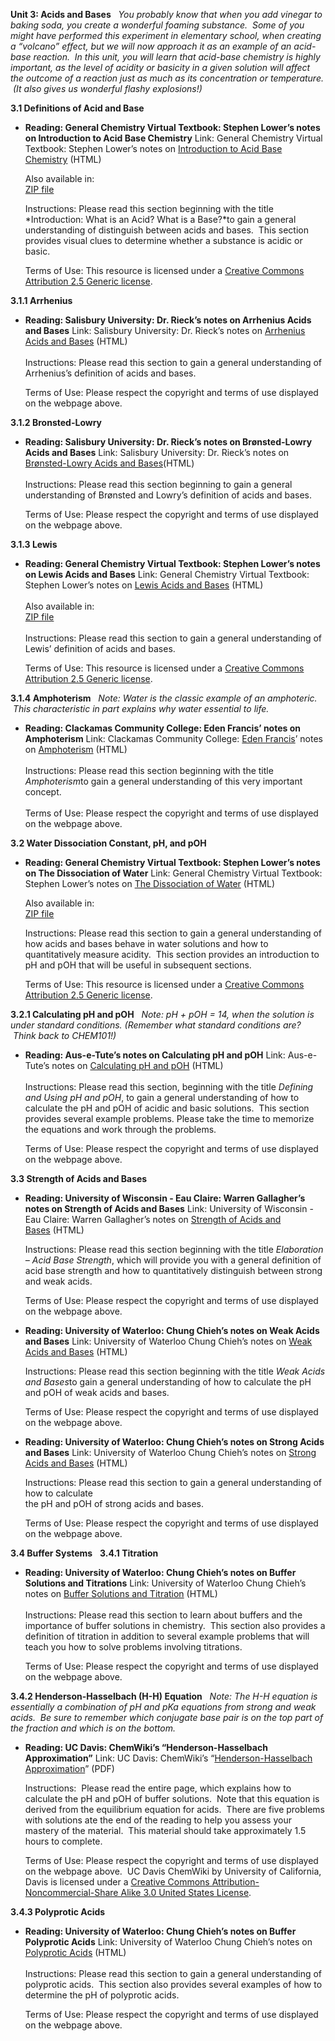 **Unit 3: Acids and Bases** <span id="3"></span> 
*You probably know that when you add vinegar to baking soda, you create
a wonderful foaming substance.  Some of you might have performed this
experiment in elementary school, when creating a “volcano” effect, but
we will now approach it as an example of an acid-base reaction.  In this
unit, you will learn that acid-base chemistry is highly important, as
the level of acidity or basicity in a given solution will affect the
outcome of a reaction just as much as its concentration or temperature.
 (It also gives us wonderful flashy explosions!)*

**3.1 Definitions of Acid and Base** <span id="3.1"></span> 
-   **Reading: General Chemistry Virtual Textbook: Stephen Lower’s notes
    on Introduction to Acid Base Chemistry**
    Link: General Chemistry Virtual Textbook: Stephen Lower’s notes on
    [Introduction to Acid Base
    Chemistry](http://resources.saylor.org.s3.amazonaws.com/CHEM/CHEM102/CHEM102-3.1-Acid-baseIntroduction-CCBYNCSA_files/CHEM102-3.1-Acid-baseIntroduction-CCBYNCSA.html) (HTML)  
      
     Also available in:  
     [ZIP file](http://www.chem1.com/acad/webtext/download.html)  
      
     Instructions: Please read this section beginning with the title
    *Introduction: What is an Acid? What is a Base?*to gain a general
    understanding of distinguish between acids and bases.  This section
    provides visual clues to determine whether a substance is acidic or
    basic.  
      
     Terms of Use: This resource is licensed under a [Creative Commons
    Attribution 2.5 Generic
    license](http://creativecommons.org/licenses/by/2.5/).

**3.1.1 Arrhenius** <span id="3.1.1"></span> 
-   **Reading: Salisbury University: Dr. Rieck’s notes on Arrhenius
    Acids and Bases**
    Link: Salisbury University: Dr. Rieck’s notes on [Arrhenius Acids
    and
    Bases](http://facultyfp.salisbury.edu/dfrieck/htdocs/212/rev/acidbase/arrhenius.htm) (HTML)  
        
     Instructions: Please read this section to gain a general
    understanding of Arrhenius’s definition of acids and bases.    
      
     Terms of Use: Please respect the copyright and terms of use
    displayed on the webpage above.

**3.1.2 Bronsted-Lowry** <span id="3.1.2"></span> 
-   **Reading: Salisbury University: Dr. Rieck’s notes on Brønsted-Lowry
    Acids and Bases**
    Link: Salisbury University: Dr. Rieck’s notes on [Brønsted-Lowry
    Acids and
    Bases](http://facultyfp.salisbury.edu/dfrieck/htdocs/212/rev/acidbase/Bronst.htm)(HTML)  
        
     Instructions: Please read this section beginning to gain a general
    understanding of Brønsted and Lowry’s definition of acids and
    bases.  
      
     Terms of Use: Please respect the copyright and terms of use
    displayed on the webpage above.

**3.1.3 Lewis** <span id="3.1.3"></span> 
-   **Reading: General Chemistry Virtual Textbook: Stephen Lower’s notes
    on Lewis Acids and Bases**
    Link: General Chemistry Virtual Textbook: Stephen Lower’s notes on
    [Lewis Acids and
    Bases](http://resources.saylor.org.s3.amazonaws.com/CHEM/CHEM102/CHEM102-3.1.3-Lewisacidsandbases-CCBYNCSA_files/CHEM102-3.1.3-Lewisacidsandbases-CCBYNCSA.html) (HTML)  
        
     Also available in:  
     [ZIP file](http://www.chem1.com/acad/webtext/download.html)  
        
     Instructions: Please read this section to gain a general
    understanding of Lewis’ definition of acids and bases.  
      
     Terms of Use: This resource is licensed under a [Creative Commons
    Attribution 2.5 Generic
    license](http://creativecommons.org/licenses/by/2.5/).

**3.1.4 Amphoterism** <span id="3.1.4"></span> 
*Note: Water is the classic example of an amphoteric.  This
characteristic in part explains why water essential to life.*

-   **Reading: Clackamas Community College: Eden Francis’ notes on
    Amphoterism**
    Link: Clackamas Community College: [Eden
    Francis](/cdn-cgi/l/email-protection#ff9a9b9a9199bf9c939e9c949e929e8cd19a9b8ac08c8a9d959a9c8bc2bcb7dacdcfcecfcadacdcf90919396919a)’
    notes on
    [Amphoterism](http://dl.clackamas.cc.or.us/ch105-04/amphoter.htm) (HTML)  
        
     Instructions: Please read this section beginning with the title
    *Amphoterism*to gain a general understanding of this very important
    concept.  
        
     Terms of Use: Please respect the copyright and terms of use
    displayed on the webpage above.

**3.2 Water Dissociation Constant, pH, and pOH** <span id="3.2"></span> 
-   **Reading: General Chemistry Virtual Textbook: Stephen Lower’s notes
    on The Dissociation of Water**
    Link: General Chemistry Virtual Textbook: Stephen Lower’s notes on
    [The Dissociation of
    Water](http://resources.saylor.org.s3.amazonaws.com/CHEM/CHEM102/CHEM102-3.2-pHandtitration-CCBYNCSA_files/CHEM102-3.2-pHandtitration-CCBYNCSA.html) (HTML)  
      
     Also available in:  
     [ZIP file](http://www.chem1.com/acad/webtext/download.html)  
      
     Instructions: Please read this section to gain a general
    understanding of how acids and bases behave in water solutions and
    how to quantitatively measure acidity.  This section provides an
    introduction to pH and pOH that will be useful in subsequent
    sections.  
      
     Terms of Use: This resource is licensed under a [Creative Commons
    Attribution 2.5 Generic
    license](http://creativecommons.org/licenses/by/2.5/).

**3.2.1 Calculating pH and pOH** <span id="3.2.1"></span> 
*Note: pH + pOH = 14, when the solution is under standard conditions.
(Remember what standard conditions are?  Think back to CHEM101!)*

-   **Reading: Aus-e-Tute’s notes on Calculating pH and pOH**
    Link: Aus-e-Tute’s notes on [Calculating pH and
    pOH](http://www.ausetute.com.au/phscale.html) (HTML)  
        
     Instructions: Please read this section, beginning with the title
    *Defining and Using pH and pOH*, to gain a general understanding of
    how to calculate the pH and pOH of acidic and basic solutions.  This
    section provides several example problems. Please take the time to
    memorize the equations and work through the problems.  
      
     Terms of Use: Please respect the copyright and terms of use
    displayed on the webpage above.

**3.3 Strength of Acids and Bases** <span id="3.3"></span> 
-   **Reading: University of Wisconsin - Eau Claire: Warren Gallagher’s
    notes on Strength of Acids and Bases**
    Link: University of Wisconsin - Eau Claire: Warren Gallagher’s notes
    on [Strength of Acids and
    Bases](http://www.chem.uwec.edu/Chem150_S07/elaborations/unit6/unit6-d-acid-strength.html) (HTML)  
      
     Instructions: Please read this section beginning with the title
    *Elaboration – Acid Base Strength*, which will provide you with a
    general definition of acid base strength and how to quantitatively
    distinguish between strong and weak acids.    
      
     Terms of Use: Please respect the copyright and terms of use
    displayed on the webpage above.

-   **Reading: University of Waterloo: Chung Chieh’s notes on Weak Acids
    and Bases**
    Link: University of Waterloo Chung Chieh’s notes on [Weak Acids and
    Bases](http://www.science.uwaterloo.ca/%7Ecchieh/cact/c123/wkacids.html) (HTML)  
      
     Instructions: Please read this section beginning with the title
    *Weak Acids and Bases*to gain a general understanding of how to
    calculate the pH and pOH of weak acids and bases.  
      
     Terms of Use: Please respect the copyright and terms of use
    displayed on the webpage above.

-   **Reading: University of Waterloo: Chung Chieh’s notes on Strong
    Acids and Bases**
    Link: University of Waterloo Chung Chieh’s notes on [Strong Acids
    and
    Bases](http://www.science.uwaterloo.ca/%7Ecchieh/cact/c123/stacids.html) (HTML)  
      
     Instructions: Please read this section to gain a general
    understanding of how to calculate  
     the pH and pOH of strong acids and bases.  
      
     Terms of Use: Please respect the copyright and terms of use
    displayed on the webpage above.

**3.4 Buffer Systems** <span id="3.4"></span> 
**3.4.1 Titration** <span id="3.4.1"></span> 
-   **Reading: University of Waterloo: Chung Chieh’s notes on Buffer
    Solutions and Titrations**
    Link: University of Waterloo Chung Chieh’s notes on [Buffer
    Solutions and
    Titration](http://www.science.uwaterloo.ca/%7Ecchieh/cact/c123/buffer.html) (HTML)  
        
     Instructions: Please read this section to learn about buffers and
    the importance of buffer solutions in chemistry.  This section also
    provides a definition of titration in addition to several example
    problems that will teach you how to solve problems involving
    titrations.  
      
     Terms of Use: Please respect the copyright and terms of use
    displayed on the webpage above.

**3.4.2 Henderson-Hasselbach (H-H) Equation** <span id="3.4.2"></span> 
*Note: The H-H equation is essentially a combination of pH and pKa
equations from strong and weak acids.  Be sure to remember which
conjugate base pair is on the top part of the fraction and which is on
the bottom.*

-   **Reading: UC Davis: ChemWiki’s “Henderson-Hasselbach
    Approximation”**
    Link: UC Davis: ChemWiki’s “[Henderson-Hasselbach
    Approximation](https://resources.saylor.org/wwwresources/archived/site/wp-content/uploads/2012/07/Henderson.pdf)”
    (PDF)  
      
     Instructions:  Please read the entire page, which explains how to
    calculate the pH and pOH of buffer solutions.  Note that this
    equation is derived from the equilibrium equation for acids.  There
    are five problems with solutions ate the end of the reading to help
    you assess your mastery of the material.  This material should take
    approximately 1.5 hours to complete.  
      
     Terms of Use: Please respect the copyright and terms of use
    displayed on the webpage above.  UC Davis ChemWiki by University of
    California, Davis is licensed under a [Creative Commons
    Attribution-Noncommercial-Share Alike 3.0 United States
    License](http://creativecommons.org/licenses/by-nc-sa/3.0/us/).

**3.4.3 Polyprotic Acids** <span id="3.4.3"></span> 
-   **Reading: University of Waterloo: Chung Chieh’s notes on Buffer
    Polyprotic Acids**
    Link: University of Waterloo Chung Chieh’s notes on [Polyprotic
    Acids](http://www.science.uwaterloo.ca/%7Ecchieh/cact/c123/polyprot.html) (HTML)  
        
     Instructions: Please read this section to gain a general
    understanding of polyprotic acids.  This section also provides
    several examples of how to determine the pH of polyprotic acids.  
      
     Terms of Use: Please respect the copyright and terms of use
    displayed on the webpage above.


